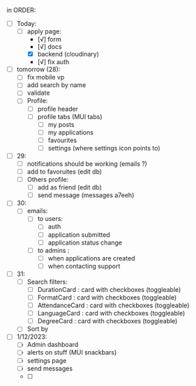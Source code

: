 
in ORDER: 
- [ ] Today:
  - [ ] apply page: 
    - [√] form 
    - [√] docs 
    - [x] backend (cloudinary)
    - [√] fix auth 

- [ ] tomorrow (28):
  - [ ] fix mobile vp
  - [ ] add search by name
  - [ ] validate 
  - [ ] Profile:
    - [ ] profile header 
    - [ ] profile tabs (MUI tabs)
      - [ ] my posts
      - [ ] my applications
      - [ ] favourites
      - [ ] settings (where settings icon points to)

- [ ] 29:
  - [ ] notifications should be working (emails ?)
  - [ ] add to favoruites (edit db)
  - [ ] Others profile: 
    - [ ] add as friend (edit db)
    - [ ] send message (messages a7eeh)

- [ ] 30: 
  - [ ] emails: 
    - [ ] to users: 
      - [ ] auth
      - [ ] application submitted 
      - [ ] application status change 
    - [ ] to admins : 
      - [ ] when applications are created 
      - [ ] when contacting support  

- [ ] 31: 
  - [ ] Search filters:
    - [ ] DurationCard : card with checkboxes (toggleable)
    - [ ] FormatCard : card with checkboxes (toggleable)
    - [ ] AttendanceCard : card with checkboxes (toggleable)
    - [ ] LanguageCard : card with checkboxes (toggleable)
    - [ ] DegreeCard : card with checkboxes (toggleable)
  - [ ] Sort by 

- [ ] 1/12/2023: 
  - [ ] Admin dashboard
  - [ ] alerts on stuff (MUI snackbars)
  - [ ] settings page 
  - [ ] send messages 
  - [ ] 